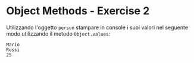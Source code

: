 # Object Methods - Exercise 2
Utilizzando l'oggetto `person` stampare in console i suoi valori nel seguente modo utilizzando il metodo `Object.values`:

```
Mario
Rossi
25
```